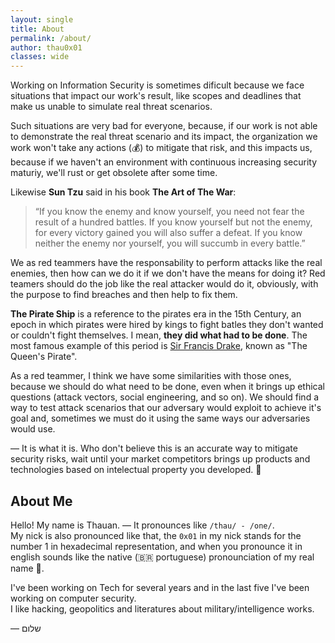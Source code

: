 ```yaml
---
layout: single
title: About
permalink: /about/
author: thau0x01
classes: wide
---
```

Working on Information Security is sometimes dificult because we face situations that impact our work's result, like scopes and deadlines that make us unable to simulate real threat scenarios. 

Such situations are very bad for everyone, because, if our work is not able to demonstrate the real threat scenario and its impact, the organization we work won't take any actions (💰) to mitigate that risk, and this impacts us, because if we haven't an environment with continuous increasing security maturiy, we'll rust or get obsolete after some time.

Likewise __Sun Tzu__ said in his book __The Art of The War__: 
> “If you know the enemy and know yourself, you need not fear the result of a hundred battles. If you know yourself but not the enemy, for every victory gained you will also suffer a defeat. If you know neither the enemy nor yourself, you will succumb in every battle.”

We as red teammers have the responsability to perform attacks like the real enemies, then how can we do it if we don't have the means for doing it?
Red teamers should do the job like the real attacker would do it, obviously, with the purpose to find breaches and then help to fix them.

__The Pirate Ship__ is a reference to the pirates era in the 15th Century, an epoch in which pirates were hired by kings to fight batles they don't wanted or couldn't fight themselves. I mean, __they did what had to be done__. The most famous example of this period is [Sir Francis Drake](https://en.wikipedia.org/wiki/Francis_Drake), known as "The Queen's Pirate".

As a red teammer, I think we have some similarities with those ones, because we should do what need to be done, even when it brings up ethical questions (attack vectors, social engineering, and so on). We should find a way to test attack scenarios that our adversary would exploit to achieve it's goal and, sometimes we must do it using the same ways our adversaries would use.   

— It is what it is. Who don't believe this is an accurate way to mitigate security risks, wait until your market competitors brings up products and technologies based on intelectual property you developed. 🙂 

## About Me
Hello! My name is Thauan. 
— It pronounces like `/thau/ - /one/`.   
My nick is also pronounced like that, the `0x01` in my nick stands for the number 1 in hexadecimal representation, and when you pronounce it in english sounds like the native (🇧🇷 portuguese) pronounciation of my real name 🤯.

I've been working on Tech for several years and in the last five I've been working on computer security.   
I like hacking, geopolitics and literatures about military/intelligence works.

— שלום
